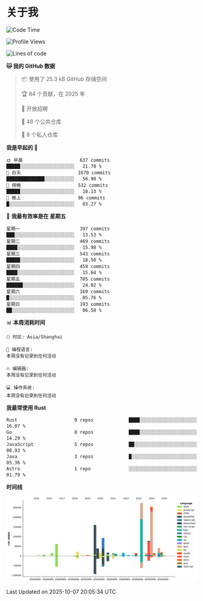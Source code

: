 # 关于我

<!--START_SECTION:waka-->
![Code Time](http://img.shields.io/badge/Code%20Time-4%2C136%20hrs%2038%20mins-blue)

![Profile Views](http://img.shields.io/badge/%E4%B8%AA%E4%BA%BA%E8%B5%84%E6%96%99%E8%A7%82%E7%9C%8B%E6%AC%A1%E6%95%B0-0-blue)

![Lines of code](https://img.shields.io/badge/%E4%BB%8E%E3%80%8CHello%20World%E3%80%8D%E8%B5%B7%E6%88%91%E5%B7%B2%E7%BB%8F%E5%86%99%E4%BA%86-1.2%20million%20%E8%A1%8C%E4%BB%A3%E7%A0%81-blue)

**🐱 我的 GitHub 数据** 

> 📦  使用了 25.3 kB GitHub 存储空间 
 > 
> 🏆 84 个贡献，在 2025 年
 > 
> 💼 开放招聘
 > 
> 📜 48 个公共仓库 
 > 
> 🔑 8 个私人仓库 
 > 
**我是早起的 🐤** 

```text
🌞 早晨                     637 commits         █████░░░░░░░░░░░░░░░░░░░░   21.70 % 
🌆 白天                     1670 commits        ██████████████░░░░░░░░░░░   56.90 % 
🌃 傍晚                     532 commits         █████░░░░░░░░░░░░░░░░░░░░   18.13 % 
🌙 晚上                     96 commits          █░░░░░░░░░░░░░░░░░░░░░░░░   03.27 % 
```
📅 **我最有效率是在 星期五** 

```text
星期一                      397 commits         ███░░░░░░░░░░░░░░░░░░░░░░   13.53 % 
星期二                      469 commits         ████░░░░░░░░░░░░░░░░░░░░░   15.98 % 
星期三                      543 commits         █████░░░░░░░░░░░░░░░░░░░░   18.50 % 
星期四                      459 commits         ████░░░░░░░░░░░░░░░░░░░░░   15.64 % 
星期五                      705 commits         ██████░░░░░░░░░░░░░░░░░░░   24.02 % 
星期六                      169 commits         █░░░░░░░░░░░░░░░░░░░░░░░░   05.76 % 
星期日                      193 commits         ██░░░░░░░░░░░░░░░░░░░░░░░   06.58 % 
```


📊 **本周消耗时间** 

```text
🕑︎ 时区: Asia/Shanghai

💬 编程语言: 
本周没有记录到任何活动

🔥 编辑器: 
本周没有记录到任何活动

💻 操作系统: 
本周没有记录到任何活动
```

**我最常使用 Rust** 

```text
Rust                     9 repos             ████░░░░░░░░░░░░░░░░░░░░░   16.07 % 
Go                       8 repos             ████░░░░░░░░░░░░░░░░░░░░░   14.29 % 
JavaScript               5 repos             ██░░░░░░░░░░░░░░░░░░░░░░░   08.93 % 
Java                     3 repos             █░░░░░░░░░░░░░░░░░░░░░░░░   05.36 % 
Astro                    1 repo              ░░░░░░░░░░░░░░░░░░░░░░░░░   01.79 % 
```



**时间线**

![Lines of Code chart](https://raw.githubusercontent.com/catusax/catusax/master/assets/bar_graph.png)


 Last Updated on 2025-10-07 20:05:34 UTC
<!--END_SECTION:waka-->

